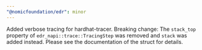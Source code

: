```yaml
---
"@nomicfoundation/edr": minor
---
```


Added verbose tracing for hardhat-tracer. Breaking change: The `stack_top`
property of `edr_napi::trace::TracingStep` was removed and `stack` was added
instead. Please see the documentation of the struct for details.
